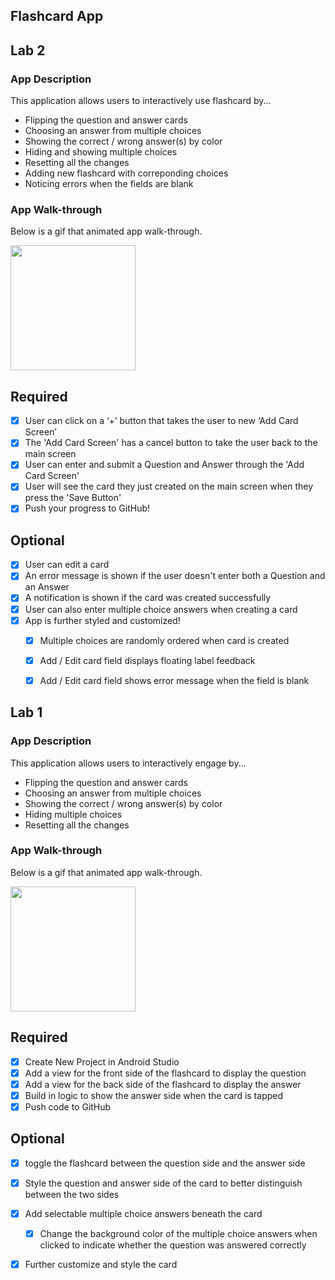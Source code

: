 ## Flashcard App

## Lab 2

### App Description
This application allows users to interactively use flashcard by...
- Flipping the question and answer cards
- Choosing an answer from multiple choices
- Showing the correct / wrong answer(s) by color
- Hiding and showing multiple choices
- Resetting all the changes
- Adding new flashcard with correponding choices
- Noticing errors when the fields are blank

### App Walk-through
Below is a gif that animated app walk-through.

<img src="https://i.imgur.com/gw3Bgpw.gif" width=200><br>

## Required
- [x] User can click on a ‘+’ button that takes the user to new ‘Add Card Screen’
- [x] The 'Add Card Screen' has a cancel button to take the user back to the main screen
- [x] User can enter and submit a Question and Answer through the 'Add Card Screen'
- [x] User will see the card they just created on the main screen when they press the 'Save Button'
- [x] Push your progress to GitHub!

## Optional
- [x] User can edit a card
- [x] An error message is shown if the user doesn't enter both a Question and an Answer
- [x] A notification is shown if the card was created successfully
- [x] User can also enter multiple choice answers when creating a card
- [x] App is further styled and customized!
   - [x] Multiple choices are randomly ordered when card is created
   - [x] Add / Edit card field displays floating label feedback
   - [x] Add / Edit card field shows error message when the field is blank 


## Lab 1

### App Description
This application allows users to interactively engage by...
- Flipping the question and answer cards
- Choosing an answer from multiple choices
- Showing the correct / wrong answer(s) by color
- Hiding multiple choices
- Resetting all the changes

### App Walk-through
Below is a gif that animated app walk-through.

<img src="https://i.imgur.com/P033hK2.gif" width=200><br>

## Required
- [x] Create New Project in Android Studio
- [x] Add a view for the front side of the flashcard to display the question
- [x] Add a view for the back side of the flashcard to display the answer
- [x] Build in logic to show the answer side when the card is tapped
- [x] Push code to GitHub

## Optional
- [x] toggle the flashcard between the question side and the answer side
- [x] Style the question and answer side of the card to better distinguish between the two sides
- [x] Add selectable multiple choice answers beneath the card
   - [x] Change the background color of the multiple choice answers when clicked to indicate whether the question was answered correctly
- [x] Further customize and style the card


